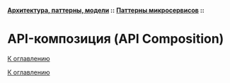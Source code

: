 **[Архитектура, паттерны, модели](../../README.md#patterns) ::** 
**[Паттерны микросервисов](../../README.md#patterns-microservices) ::**
# API-композиция (API Composition)

<!--

-->

[К оглавлению](../../README.md#patterns-microservices)



[К оглавлению](../../README.md#patterns-microservices)
